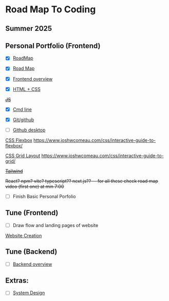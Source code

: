 # Road Map To Coding
## Summer 2025

## Personal Portfolio (Frontend)

- [X] [RoadMap](https://www.youtube.com/watch?v=lQrcQ3e4mkA)
- [X] [Road Map](https://roadmap.sh/frontend?r=frontend-beginner)


- [X] [Frontend overview](https://www.youtube.com/watch?v=WG5ikvJ2TKA)

- [X] [HTML + CSS](https://www.youtube.com/watch?v=G3e-cpL7ofc)

~~[JS](https://www.youtube.com/watch?v=PkZNo7MFNFg)~~


- [X] [Cmd line](https://www.youtube.com/watch?v=uwAqEzhyjtw)

- [X] [Git/github](https://www.youtube.com/watch?v=tRZGeaHPoaw)

- [ ] [Github desktop](https://www.youtube.com/watch?v=8Dd7KRpKeaE)

[CSS Flexbox](https://css-tricks.com/snippets/css/a-guide-to-flexbox/)
https://www.joshwcomeau.com/css/interactive-guide-to-flexbox/

[CSS Grid Layout](https://css-tricks.com/snippets/css/complete-guide-grid/)
https://www.joshwcomeau.com/css/interactive-guide-to-grid/

~~[Tailwind](https://www.youtube.com/watch?v=6biMWgD6_JY)~~

~~React?
npm?
vite?
typescript??
next.js??  -- for all these check road map video (first one) at min 7:00~~

- [ ] Finish Basic Personal Porfolio

## Tune (Frontend)
- [ ] Draw flow and landing pages of website

[Website Creation](https://www.youtube.com/watch?v=krfUjg0S2uI)

## Tune (Backend)
- [ ] [Backend overview](https://www.youtube.com/watch?v=XBu54nfzxAQ)

## Extras:
- [ ] [System Design](https://www.youtube.com/watch?v=F2FmTdLtb_4)





